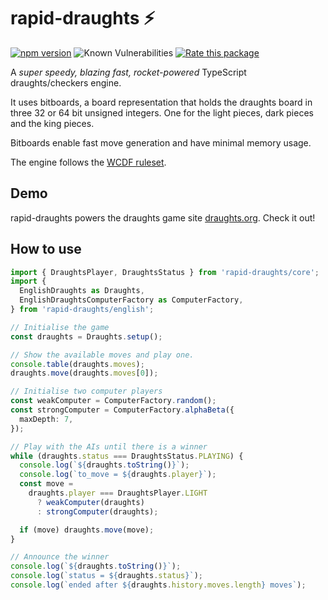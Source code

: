# rapid-draughts ⚡

[![npm version](https://badge.fury.io/js/rapid-draughts.svg)](https://badge.fury.io/js/rapid-draughts)
![Known Vulnerabilities](https://snyk.io/test/github/loks0n/rapid-draughts/badge.svg)
[![Rate this package](https://badges.openbase.com/js/rating/rapid-draughts.svg?token=/77JnIKVV7NQ7BIczx1vhuQkBGB36XeU4yE/bn7qiC4=)](https://openbase.com/js/rapid-draughts?utm_source=embedded&amp;utm_medium=badge&amp;utm_campaign=rate-badge)

A *super speedy, blazing fast, rocket-powered* TypeScript draughts/checkers engine.

It uses bitboards, a board representation that holds the draughts board in three 32 or 64 bit unsigned integers. One for the light pieces, dark pieces and the king pieces.

Bitboards enable fast move generation and have minimal memory usage.

The engine follows the [WCDF ruleset](https://www.wcdf.net/rules.htm).

## Demo

rapid-draughts powers the draughts game site [draughts.org](https://draughts.org/). Check it out!

## How to use

```typescript
import { DraughtsPlayer, DraughtsStatus } from 'rapid-draughts/core';
import {
  EnglishDraughts as Draughts,
  EnglishDraughtsComputerFactory as ComputerFactory,
} from 'rapid-draughts/english';

// Initialise the game
const draughts = Draughts.setup();

// Show the available moves and play one.
console.table(draughts.moves);
draughts.move(draughts.moves[0]);

// Initialise two computer players
const weakComputer = ComputerFactory.random();
const strongComputer = ComputerFactory.alphaBeta({
  maxDepth: 7,
});

// Play with the AIs until there is a winner
while (draughts.status === DraughtsStatus.PLAYING) {
  console.log(`${draughts.toString()}`);
  console.log(`to_move = ${draughts.player}`);
  const move =
    draughts.player === DraughtsPlayer.LIGHT
      ? weakComputer(draughts)
      : strongComputer(draughts);

  if (move) draughts.move(move);
}

// Announce the winner
console.log(`${draughts.toString()}`);
console.log(`status = ${draughts.status}`);
console.log(`ended after ${draughts.history.moves.length} moves`);

```
